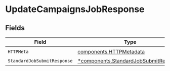 # UpdateCampaignsJobResponse


## Fields

| Field                                                                                         | Type                                                                                          | Required                                                                                      | Description                                                                                   |
| --------------------------------------------------------------------------------------------- | --------------------------------------------------------------------------------------------- | --------------------------------------------------------------------------------------------- | --------------------------------------------------------------------------------------------- |
| `HTTPMeta`                                                                                    | [components.HTTPMetadata](../../models/components/httpmetadata.md)                            | :heavy_check_mark:                                                                            | N/A                                                                                           |
| `StandardJobSubmitResponse`                                                                   | [*components.StandardJobSubmitResponse](../../models/components/standardjobsubmitresponse.md) | :heavy_minus_sign:                                                                            | Accepted                                                                                      |